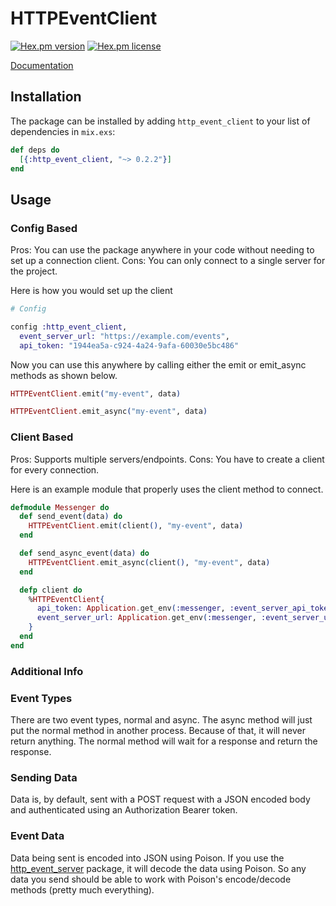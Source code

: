 # HTTPEventClient

[![Hex.pm version](https://img.shields.io/hexpm/v/http_event_client.svg)](https://hex.pm/packages/http_event_client)
[![Hex.pm license](https://img.shields.io/hexpm/l/http_event_client.svg)](https://github.com/humphreyja/http_event_client/blob/master/LICENSE.txt)

[Documentation](https://hexdocs.pm/http_event_server/api-reference.html)

## Installation

The package can be installed by adding `http_event_client` to your list of dependencies in `mix.exs`:

```elixir
def deps do
  [{:http_event_client, "~> 0.2.2"}]
end
```

## Usage

### Config Based
Pros: You can use the package anywhere in your code without needing to set up a connection client.
Cons: You can only connect to a single server for the project.

Here is how you would set up the client


```elixir
# Config

config :http_event_client,
  event_server_url: "https://example.com/events",
  api_token: "1944ea5a-c924-4a24-9afa-60030e5bc486"
```

Now you can use this anywhere by calling either the emit or emit_async methods as shown below.

```elixir
HTTPEventClient.emit("my-event", data)

HTTPEventClient.emit_async("my-event", data)
```

### Client Based
Pros: Supports multiple servers/endpoints.
Cons: You have to create a client for every connection.

Here is an example module that properly uses the client method to connect.

```elixir
defmodule Messenger do
  def send_event(data) do
    HTTPEventClient.emit(client(), "my-event", data)
  end

  def send_async_event(data) do
    HTTPEventClient.emit_async(client(), "my-event", data)
  end

  defp client do
    %HTTPEventClient{
      api_token: Application.get_env(:messenger, :event_server_api_token),
      event_server_url: Application.get_env(:messenger, :event_server_url)
    }
  end
end
```


### Additional Info

### Event Types
There are two event types, normal and async.  The async method will just put the normal method in another process.  Because of that, it will never return anything.  The normal method will wait for a response and return the response.  

### Sending Data
Data is, by default, sent with a POST request with a JSON encoded body and authenticated using an Authorization Bearer token.    

### Event Data
Data being sent is encoded into JSON using Poison.  If you use the [http_event_server](https://hex.pm/packages/http_event_server) package, it will decode the data using Poison.  So any data you send should be able to work with Poison's encode/decode methods (pretty much everything).
